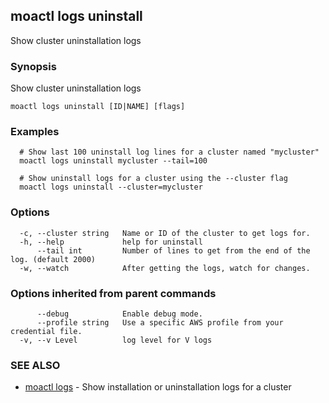 ## moactl logs uninstall

Show cluster uninstallation logs

### Synopsis

Show cluster uninstallation logs

```
moactl logs uninstall [ID|NAME] [flags]
```

### Examples

```
  # Show last 100 uninstall log lines for a cluster named "mycluster"
  moactl logs uninstall mycluster --tail=100

  # Show uninstall logs for a cluster using the --cluster flag
  moactl logs uninstall --cluster=mycluster
```

### Options

```
  -c, --cluster string   Name or ID of the cluster to get logs for.
  -h, --help             help for uninstall
      --tail int         Number of lines to get from the end of the log. (default 2000)
  -w, --watch            After getting the logs, watch for changes.
```

### Options inherited from parent commands

```
      --debug            Enable debug mode.
      --profile string   Use a specific AWS profile from your credential file.
  -v, --v Level          log level for V logs
```

### SEE ALSO

* [moactl logs](moactl_logs.md)	 - Show installation or uninstallation logs for a cluster

